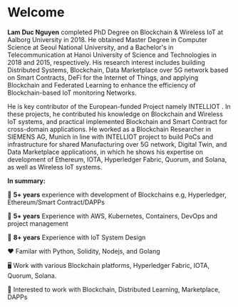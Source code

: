 # Welcome 

**Lam Duc Nguyen** completed PhD Degree on Blockchain & Wireless IoT at Aalborg University in 2018. He obtained Master Degree in Computer Science at Seoul National University, and a Bachelor's in Telecommunication at Hanoi University of Science and Technologies in 2018 and 2015, respectively. His research interest includes building Distributed Systems, Blockchain, Data Marketplace over 5G network based on Smart Contracts, DeFi for the Internet of Things, and applying Blockchain and Federated Learning to enhance the efficiency of Blockchain-based IoT monitoring Networks.

He is key contributor of the European-funded Project namely INTELLIOT . In these projects, he contributed his knowledge on Blockchain and Wireless IoT systems, and practical implemented Blockchain and Smart Contract for cross-domain applications. He worked as a Blockchain Researcher in SIEMENS AG, Munich in line with INTELLIOT project to build PoCs and infrastructure for shared Manufacturing over 5G network, Digital Twin, and Data Marketplace applications, in which he shows his expertise on development of Ethereum, IOTA, Hyperledger Fabric, Quorum, and Solana, as well as Wireless IoT systems.


**In summary:**

:rocket: **5+ years** experience with development of Blockchains e.g, Hyperledger, Ethereum/Smart Contract/DAPPs

:rocket: **5+ years** Experience with AWS, Kubernetes, Containers, DevOps and project management 

:rocket: **8+ years** Experience with IoT System Design 

:hearts: Familar with Python, Solidity, Nodejs, and Golang

:desktop_computer: Work with various Blockchain platforms, Hyperledger Fabric, IOTA, Quorum, Solana. 

:notebook_with_decorative_cover: Interested to work with Blockchain, Distributed Learning, Marketplace, DAPPs
